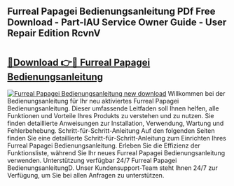 ## Furreal Papagei Bedienungsanleitung PDf Free Download - Part-lAU Service Owner Guide - User Repair Edition RcvnV

# <h2><a href="http://df2k6j.blite.top/?on=Furreal+Papagei+Bedienungsanleitung">🔗Download 👉🔴 Furreal Papagei Bedienungsanleitung</a></h2>

[![Furreal Papagei Bedienungsanleitung new download](https://i.imgur.com/lujVjoI.png)](http://df2k6j.blite.top/?on=Furreal+Papagei+Bedienungsanleitung)
Willkommen bei der Bedienungsanleitung für Ihr neu aktiviertes Furreal Papagei Bedienungsanleitung. Dieser umfassende Leitfaden soll Ihnen helfen, alle Funktionen und Vorteile Ihres Produkts zu verstehen und zu nutzen. Sie finden detaillierte Anweisungen zur Installation, Verwendung, Wartung und Fehlerbehebung. Schritt-für-Schritt-Anleitung Auf den folgenden Seiten finden Sie eine detaillierte Schritt-für-Schritt-Anleitung zum Einrichten Ihres Furreal Papagei Bedienungsanleitung. Erleben Sie die Effizienz der Funktionsliste, während Sie Ihr neues Furreal Papagei Bedienungsanleitung verwenden. Unterstützung verfügbar 24/7 Furreal Papagei BedienungsanleitungD. Unser Kundensupport-Team steht Ihnen 24/7 zur Verfügung, um Sie bei allen Anfragen zu unterstützen.
